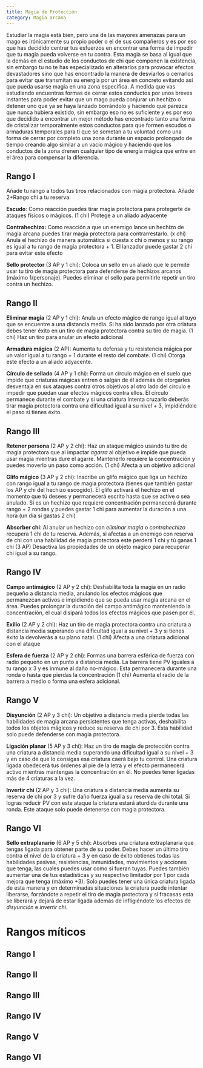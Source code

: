 ```yaml
---
title: Magia de Protección
category: Magia arcana
---
```


Estudiar la magia está bien, pero una de las mayores amenazas para un mago es irónicamente su propio poder o el de sus compañeros y es por eso que has decidido centrar tus esfuerzos en encontrar una forma de impedir que tu magia pueda volverse en tu contra. Esta magia se basa al igual que la demás en el estudio de los conductos de chi que componen la existencia, sin embargo tu no te has especializado en alterarlos para provocar efectos devastadores sino que has encontrado la manera de desviarlos o cerrarlos para evitar que transmitan su energía por un área en concreto evitando así que pueda usarse magia en una zona especifica. A medida que vas estudiando encuentras formas de cerrar estos conductos por unos breves instantes para poder evitar que un mago pueda conjurar un hechizo o detener uno que ya se haya lanzado borrándolo y haciendo que parezca que nunca hubiera existido, sin embargo eso no es suficiente y es por eso que decidido a encontrar un mejor método has encontrado tanto una forma de cristalizar temporalmente estos conductos para que formen escudos o armaduras temporales para ti que se sometan a tu voluntad como una forma de cerrar por completo una zona durante un espacio prolongado de tiempo creando algo similar a un vacío mágico y haciendo que los conductos de la zona drenen cualquier tipo de energía mágica que entre en el área para compensar la diferencia.

## Rango I

Añade tu rango a todos tus tiros relacionados con magia protectora. Añade 2+Rango chi a tu reserva.

**Escudo**: Como reacción puedes tirar magia protectora para protegerte de ataques físicos o mágicos. (1 chi) Protege a un aliado adyacente

**Contrahechizo:** Como reacción a que un enemigo lance un hechizo de magia arcana puedes tirar magia protectora para contrarrestarlo. (x chi) Anula el hechizo de manera automática si cuesta x chi o menos y su rango es igual a tu rango de magia protectora + 1. El lanzador puede gastar 2 chi para evitar este efecto

**Sello protector** (3 AP y 1 chi): Coloca un sello en un aliado que le permite usar tu tiro de magia protectora para defenderse de hechizos arcanos (máximo 1/personaje). Puedes eliminar el sello para permitirle repetir un tiro contra un hechizo.

## Rango II

**Eliminar magia** (2 AP y 1 chi): Anula un efecto mágico de rango igual al tuyo que se encuentre a una distancia media. Si ha sido lanzado por otra criatura debes tener éxito en un tiro de magia protectora contra su tiro de magia. (1 chi) Haz un tiro para anular un efecto adicional

**Armadura mágica** (2 AP): Aumenta tu defensa y tu resistencia mágica por un valor igual a tu rango + 1 durante el resto del combate. (1 chi) Otorga este efecto a un aliado adyacente.

**Círculo de sellado** (4 AP y 1 chi): Forma un círculo mágico en el suelo que impide que criaturas mágicas entren o salgan de él además de otorgarles desventaja en sus ataques contra otros objetivos al otro lado del círculo e impedir que puedan usar efectos mágicos contra ellos. El círculo permanece durante el combate y si una criatura intenta cruzarlo deberás tirar magia protectora contra una dificultad igual a su nivel + 3, impidiéndole el paso si tienes éxito. 

## Rango III

**Retener persona** (2 AP y 2 chi): Haz un ataque mágico usando tu tiro de magia protectora que al impactar *agarra* al objetivo e impide que pueda usar magia mientras dure el agarre. Mantenerlo requiere la concentración y puedes moverlo un paso como acción. (1 chi) Afecta a un objetivo adicional 

**Glifo mágico** (3 AP y 2 chi): Inscribe un glifo mágico que liga un hechizo con rango igual a tu rango de magia protectora (tienes que también gastar los AP y chi del hechizo escogido). El glifo activará el hechizo en el momento que tú desees y permanecerá escrito hasta que se active o sea anulado. Si es un hechizo que requiere concentración permanecerá durante rango + 2 rondas y puedes gastar 1 chi para aumentar la duración a una hora (un día si gastas 2 chi)

**Absorber chi**: Al anular un hechizo con *eliminar magia* o *contrahechizo* recupera 1 chi de tu reserva. Además, si afectas a un enemigo con reserva de chi con una habilidad de magia protectora este perderá 1 chi y tú ganas 1 chi (3 AP) Desactiva las propiedades de un objeto mágico para recuperar chi igual a su rango. 

## Rango IV

**Campo antimágico** (2 AP y 2 chi): Deshabilita toda la magia en un radio pequeño a distancia media, anulando los efectos mágicos que permanezcan activos e impidiendo que se pueda usar magia arcana en el área. Puedes prolongar la duración del campo antimágico manteniendo la concentración, el cual disipará todos los efectos mágicos que pasen por él.

**Exilio** (2 AP y 2 chi): Haz un tiro de magia protectora contra una criatura a distancia media superando una dificultad igual a su nivel + 3 y si tienes éxito la devolverás a su plano natal. (1 chi) Afecta a una criatura adicional con el ataque

**Esfera de fuerza** (2 AP y 2 chi): Formas una barrera esférica de fuerza con radio pequeño en un punto a distancia media. La barrera tiene PV iguales a tu rango x 3 y es inmune al daño no-mágico. Esta permanecerá durante una ronda o hasta que pierdas la concentración (1 chi) Aumenta el radio de la barrera a medio o forma una esfera adicional.

## Rango V 

**Disyunción** (2 AP y 3 chi): Un objetivo a distancia media pierde todas las habilidades de magia arcana persistentes que tenga activas, deshabilita todos los objetos mágicos y reduce su reserva de chi por 3. Esta habilidad solo puede defenderse con magia protectora.

**Ligación planar** (5 AP y 3 chi): Haz un tiro de magia de protección contra una criatura a distancia media superando una dificultad igual a su nivel + 3 y en caso de que lo consigas esa criatura caerá bajo tu control. Una criatura ligada obedecerá tus órdenes al pie de la letra y el efecto permanecerá activo mientras mantengas la concentración en él. No puedes tener ligadas más de 4 criaturas a la vez.

**Invertir chi** (2 AP y 3 chi): Una criatura a distancia media aumenta su reserva de chi por 3 y sufre daño fuerza igual a su reserva de chi total. Si logras reducir PV con este ataque la criatura estará aturdida durante una ronda. Este ataque solo puede detenerse con magia protectora.

## Rango VI

**Sello extraplanario** (6 AP y 5 chi): Absorbes una criatura extraplanaria que tengas ligada para obtener parte de su poder. Debes hacer un último tiro contra el nivel de la criatura + 3 y en caso de éxito obtienes todas las habilidades pasivas, resistencias, inmunidades, movimientos y acciones que tenga, las cuales puedes usar como si fueran tuyas. Puedes también aumentar una de tus estadísticas y su respectivo limitador por 1 por cada mejora que tenga (máximo +3). Solo puedes tener una única criatura ligada de esta manera y en determinadas situaciones la criatura puede intentar liberarse, forzándote a repetir el tiro de magia protectora y si fracasas esta se liberará y dejará de estar ligada además de infligiéndote los efectos de *disyunción* e *invertir chi*.

# Rangos míticos

## Rango I

## Rango II

## Rango III

## Rango IV

## Rango V

## Rango VI